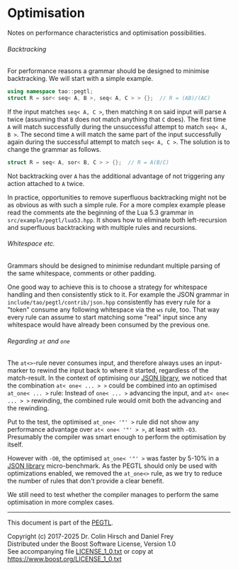 # Optimisation

Notes on performance characteristics and optimisation possibilities.

###### Backtracking

For performance reasons a grammar should be designed to minimise backtracking.
We will start with a simple example.

```c++
using namespace tao::pegtl;
struct R = sor< seq< A, B >, seq< A, C > > {};  // R = (AB)/(AC)
```

If the input matches `seq< A, C >`, then matching `R` on said input will parse `A` twice (assuming that `B` does not match anything that `C` does).
The first time `A` will match successfully during the unsuccessful attempt to match `seq< A, B >`.
The second time `A` will match the same part of the input successfully again during the successful attempt to match `seq< A, C >`.
The solution is to change the grammar as follows.

```c++
struct R = seq< A, sor< B, C > > {};  // R = A(B/C)
```

Not backtracking over `A` has the additional advantage of not triggering any action attached to `A` twice.

In practice, opportunities to remove superfluous backtracking might not be as obvious as with such a simple rule.
For a more complex example please read the comments ate the beginning of the Lua 5.3 grammar in `src/example/pegtl/lua53.hpp`.
It shows how to eliminate both left-recursion and superfluous backtracking with multiple rules and recursions.

###### Whitespace etc.

Grammars should be designed to minimise redundant multiple parsing of the same whitespace, comments or other padding.

One good way to achieve this is to choose a strategy for whitespace handling and then consistently stick to it.
For example the JSON grammar in `include/tao/pegtl/contrib/json.hpp` consistently has every rule for a "token" consume any following whitespace via the `ws` rule, too.
That way every rule can assume to start matching some "real" input since any whitespace would have already been consumed by the previous one.

###### Regarding `at` and `one`

The `at<>`-rule never consumes input, and therefore always uses an input-marker to rewind the input back to where it started, regardless of the match-result.
In the context of optimising our [JSON library](https://github.com/taocpp/json), we noticed that the combination `at< one< ... > >` could be combined into an optimised `at_one< ... >` rule:
Instead of `one< ... >` advancing the input, and `at< one< ... > >` rewinding, the combined rule would omit both the advancing and the rewinding.

Put to the test, the optimised `at_one< '"' >` rule did not show any performance advantage over `at< one< '"' > >`, at least with `-O3`.
Presumably the compiler was smart enough to perform the optimisation by itself.

However with `-O0`, the optimised `at_one< '"' >` was faster by 5-10% in a [JSON library](https://github.com/taocpp/json) micro-benchmark.
As the PEGTL should only be used with optimizations enabled, we removed the `at_one<>` rule, as we try to reduce the number of rules that don't provide a clear benefit.

We still need to test whether the compiler manages to perform the same optimisation in more complex cases.

---

This document is part of the [PEGTL](https://github.com/taocpp/PEGTL).

Copyright (c) 2017-2025 Dr. Colin Hirsch and Daniel Frey<br>
Distributed under the Boost Software License, Version 1.0<br>
See accompanying file [LICENSE_1_0.txt](../LICENSE_1_0.txt) or copy at https://www.boost.org/LICENSE_1_0.txt
